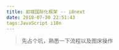 ```yaml
---
title: 前端国际化框架 -- i8next
date: 2018-07-30 22:51:43
tags:JavaScript i18n
---
```


> 先占个坑，熟悉一下流程以及图床操作

<!-- more -->